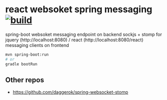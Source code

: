 react websoket spring messaging [![build](https://travis-ci.org/daggerok/sockjs-stomp-websocket-react-and-vanilla.svg?branch=master)](https://travis-ci.org/daggerok/sockjs-stomp-websocket-react-and-vanilla)
===============================

spring-boot websoket messaging endpoint on backend
sockjs + stomp for jquery (http://localhost:8080) / react (http://localhost:8080/react) messaging clients on frontend

```bash
mvn spring-boot:run
# or
gradle bootRun
```

## Other repos
* https://github.com/daggerok/spring-websocket-stomp
